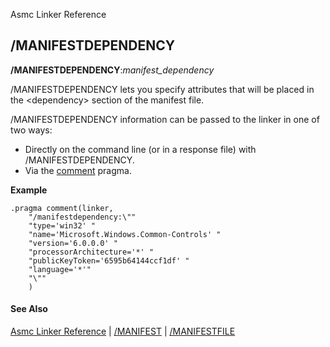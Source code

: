 Asmc Linker Reference

## /MANIFESTDEPENDENCY

**/MANIFESTDEPENDENCY**:_manifest_dependency_

/MANIFESTDEPENDENCY lets you specify attributes that will be placed in the &lt;dependency&gt; section of the manifest file.

/MANIFESTDEPENDENCY information can be passed to the linker in one of two ways:

- Directly on the command line (or in a response file) with /MANIFESTDEPENDENCY.
- Via the [comment](../../directive/dot-pragma.md) pragma.

**Example**
```
.pragma comment(linker,
    "/manifestdependency:\""
    "type='win32' "
    "name='Microsoft.Windows.Common-Controls' "
    "version='6.0.0.0' "
    "processorArchitecture='*' "
    "publicKeyToken='6595b64144ccf1df' "
    "language='*'"
    "\""
    )
```

#### See Also

[Asmc Linker Reference](readme.md) | [/MANIFEST](manifest.md) | [/MANIFESTFILE](manifestfile.md)
